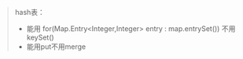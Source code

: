 > hash表：
>
> - 能用  for(Map.Entry<Integer,Integer> entry : map.entrySet())  不用keySet()
> - 能用put不用merge

